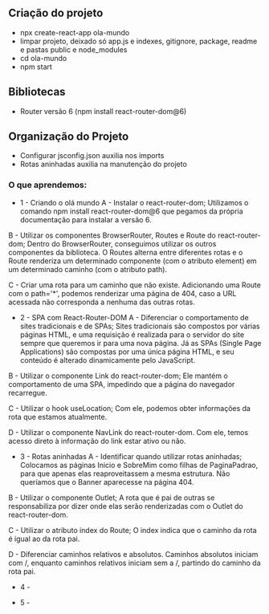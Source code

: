 ## Criação do projeto

- npx create-react-app ola-mundo
- limpar projeto, deixado só app.js e indexes, gitignore, package, readme e pastas public e node_modules
- cd ola-mundo
- npm start

## Bibliotecas

- Router versão 6 (npm install react-router-dom@6)

## Organização do Projeto

- Configurar jsconfig.json auxilia nos imports
- Rotas aninhadas auxilia na manutenção do projeto

### O que aprendemos:

- 1 - Criando o olá mundo
  A - Instalar o react-router-dom;
  Utilizamos o comando npm install react-router-dom@6 que pegamos da própria documentação para instalar a versão 6.

B - Utilizar os componentes BrowserRouter, Routes e Route do react-router-dom;
Dentro do BrowserRouter, conseguimos utilizar os outros componentes da biblioteca. O Routes alterna entre diferentes rotas e o Route renderiza um determinado componente (com o atributo element) em um determinado caminho (com o atributo path).

C - Criar uma rota para um caminho que não existe.
Adicionando uma Route com o path='\*', podemos renderizar uma página de 404, caso a URL acessada não corresponda a nenhuma das outras rotas.

- 2 - SPA com React-Router-DOM
  A - Diferenciar o comportamento de sites tradicionais e de SPAs;
  Sites tradicionais são compostos por várias páginas HTML, e uma requisição é realizada para o servidor do site sempre que queremos ir para uma nova página. Já as SPAs (Single Page Applications) são compostas por uma única página HTML, e seu conteúdo é alterado dinamicamente pelo JavaScript.

B - Utilizar o componente Link do react-router-dom;
Ele mantém o comportamento de uma SPA, impedindo que a página do navegador recarregue.

C - Utilizar o hook useLocation;
Com ele, podemos obter informações da rota que estamos atualmente.

D - Utilizar o componente NavLink do react-router-dom.
Com ele, temos acesso direto à informação do link estar ativo ou não.

- 3 - Rotas aninhadas
  A - Identificar quando utilizar rotas aninhadas;
  Colocamos as páginas Inicio e SobreMim como filhas de PaginaPadrao, para que apenas elas reaproveitassem a mesma estrutura. Não queríamos que o Banner aparecesse na página 404.

B - Utilizar o componente Outlet;
A rota que é pai de outras se responsabiliza por dizer onde elas serão renderizadas com o Outlet do react-router-dom.

C - Utilizar o atributo index do Route;
O index indica que o caminho da rota é igual ao da rota pai.

D - Diferenciar caminhos relativos e absolutos.
Caminhos absolutos iniciam com /, enquanto caminhos relativos iniciam sem a /, partindo do caminho da rota pai.

- 4 -

- 5 -
